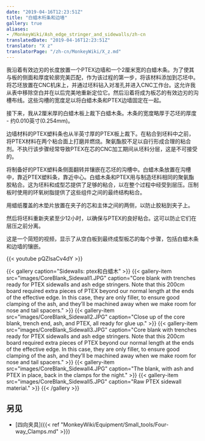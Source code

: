```yaml
---
date: "2019-04-16T12:23:51Z"
title: "白蜡木桁条和边墙"
gallery: true
aliases:
- /MonkeyWiki/Ash_edge_stringer_and_sidewalls/zh-cn
translatedDate: "2019-04-16T12:23:51Z"
translator: "X z"
translatorPage: "/zh-cn/MonkeyWiki/X_z.md"
---
```

我沿着有效边刃的长度放置一个PTEX边墙和一个2厘米宽的白蜡木条。为了使其与板的侧面和厚度轮廓完美匹配，作为该过程的第一步，将该材料添加到芯坯中。将芯坯放置在CNC机床上，并通过坯料钻入对准孔并进入CNC工作台。这允许我从表中移除空白并在以后完美地重新定位它。然后沿着将成为板芯的有效边刃的沟槽布线。这些沟槽的宽度足以将白蜡木条和PTEX边墙固定在一起。

接下来，我从2厘米厚的白蜡木板上裁下白蜡木条。木条的宽度略厚于芯坯的厚度 - 约0.010英寸(0.254mm)。 

边墙材料的PTEX塑料条也从半英寸厚的PTEX板上裁下。在粘合到坯料中之前，将PTEX材料在两个粘合面上打磨并燃烧。聚氨酯胶不足以自行形成合理的粘合剂。不执行该步骤经常导致PTEX在芯的CNC加工期间从坯料分层，这是不可接受的。 

将制备好的PTEX塑料条侧面翻转并镶嵌在芯坯的沟槽中。白蜡木条放置在沟槽中，靠近PTEX塑料条，靠近中心。白蜡木条和PTEX用与制造坯料相同的聚氨酯胶粘合。这为坯料和成型芯提供了足够的粘合，以在整个过程中经受到层压。压制板时使用的环氧树脂提供了这些组件之间的最终结构粘合。

用蜡纸覆盖的木垫片放置在夹子的芯和主体之间的两侧，以防止胶粘到夹子上。 

然后将坯料重新夹紧至少12小时，以确保与PTEX的良好粘合。这可以防止它们在层压之前分离。

这是一个简短的视频，显示了从空白板到最终成型板芯的每个步骤，包括白蜡木条和边墙的镶嵌。

{{< youtube pQZlsaCv4dY >}}


{{< gallery  caption="Sidewalls: ptex和白蜡木" >}}
{{< gallery-item src="images/CoreBlank_Sidewall1.JPG" caption="Core blank with trenches ready for PTEX sidewalls and ash edge stringers. Note that this 200cm board required extra pieces of PTEX beyond our normal length at the ends of the effective edge. In this case, they are only filler, to ensure good clamping of the ash, and they’ll be machined away when we make room for nose and tail spacers." >}}
{{< gallery-item src="images/CoreBlank_Sidewall2.JPG" caption="Close up of the core blank, trench end, ash, and PTEX, all ready for glue up." >}}
{{< gallery-item src="images/CoreBlank_Sidewall3.JPG" caption="Core blank with trenches ready for PTEX sidewalls and ash edge stringers. Note that this 200cm board required extra pieces of PTEX beyond our normal length at the ends of the effective edge. In this case, they are only filler, to ensure good clamping of the ash, and they’ll be machined away when we make room for nose and tail spacers." >}}
{{< gallery-item src="images/CoreBlank_Sidewall4.JPG" caption="The blank, with ash and PTEX in place, back in the clamps for the night." >}}
{{< gallery-item src="images/CoreBlank_Sidewall5.JPG" caption="Raw PTEX sidewall material." >}}
{{< /gallery >}}


## 另见

- [四向夹具]({{< ref "MonkeyWiki/Equipment/Small_tools/Four-way_Clamps.md" >}})

